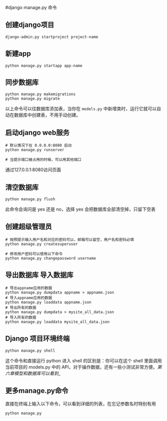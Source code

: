 #django manage.py 命令

## 创建django项目 

```
django-admin.py startproject project-name
```

## 新建app 

```
python manage.py startapp app-name
```

## 同步数据库
```
python manage.py makemigrations
python manage.py migrate
```
以上命令可以往数据库添加表，当你在 `models.py` 中新增类时，运行它就可以自动在数据库中创建表，不用手动创建。

## 启动django web服务
```
# 默认情况下在 0.0.0.0:8080 启动
python manage.py runserver 

# 当提示端口被占用的时候，可以用其他端口
```
通过127.0.0.1:8080访问页面

## 清空数据库
```
python manage.py flush
```
此命令会询问是 yes 还是 no，选择 yes 会把数据库全部清空掉，只留下空表

## 创建超级管理员
```
# 按照提示输入用户名和对应的密码可以，邮箱可以留空，用户名和密码必填
python manage.py createsuperuser

# 修改用户密码可以使用以下命令
python manage.py changepassword username
```

## 导出数据库 导入数据库
```
# 导出appname应用的数据
python manage.py dumpdata appname > appname.json
# 导入appname应用的数据
python manage.py loaddata appname.json
# 导出所有的数据
python manage.py dumpdata > mysite_all_data.json
# 导入所有的数据
python manage.py loaddata mysite_all_data.json
```

## Django 项目环境终端
```
python manage.py shell
```
这个命令和直接运行 python 进入 shell 的区别是：你可以在这个 shell 里面调用当前项目的 models.py 中的 API，对于操作数据，还有一些小测试非常方便。_第六章模型和数据库可以看到__

## 更多manage.py命令
直接在终端上输入以下命令，可以看到详细的列表，在忘记参数名时特别有用
```
python manage.py
```
